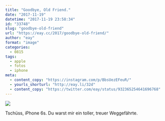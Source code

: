 ```yaml
---
title: "Goodbye, Old Friend."
date: "2017-11-19"
datetime: "2017-11-19 23:58:34"
id: "33748"
slug: "goodbye-old-friend"
url: "https://eay.cc/2017/goodbye-old-friend/"
author: "eay"
format: "image"
categories:
  - 0815
tags:
  - apple
  - fotos
  - iphone
meta:
  - content_copy: "https://instagram.com/p/BbsUezEFeuR/"
  - yourls_shorturl: "http://eay.li/32d"
  - content_copy: "https://twitter.com/eay/status/932365254641696768"
---
```


![](https://eay.cc/uploads/2017/iphone6s.jpeg)

Tschüss, iPhone 6s. Du warst mir ein toller, treuer Weggefährte.

